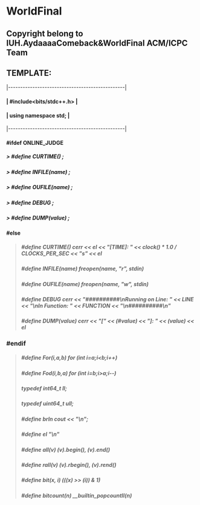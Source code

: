 # WorldFinal
## Copyright belong to IUH.AydaaaaComeback&WorldFinal ACM/ICPC Team
## TEMPLATE:
|------------------------------------------------|
#### | \#include<bits/stdc++.h> |
#### | using namespace std; |
|------------------------------------------------|
#### \#ifdef ONLINE_JUDGE
##### > \#define CURTIME()         ;
##### > \#define INFILE(name)      ;
##### > \#define OUFILE(name)      ;
##### > \#define DEBUG             ;
##### > \#define DUMP(value)       ;
#### \#else
> ##### \#define CURTIME()         cerr << el << "[TIME]: " << clock() * 1.0 / CLOCKS_PER_SEC << "s" << el
> ##### \#define INFILE(name)      freopen(name, "r", stdin)
> ##### \#define OUFILE(name)      freopen(name, "w", stdin)
> ##### \#define DEBUG             cerr << "##########\nRunning on Line: " << __LINE__ << "\nIn Function: " <<   __FUNCTION__ << "\n##########\n"
> ##### \#define DUMP(value)       cerr << "[" << (#value) << "]: " << (value) << el
### \#endif
> ##### \#define For(i,a,b) for (int i=a;i<b;i++)
> ##### \#define Fod(i,b,a) for (int i=b;i>a;i--)
> ##### typedef int64_t ll;
> ##### typedef uint64_t ull;
> ##### \#define brln cout << "\n";
> ##### \#define el                  "\n"
> ##### \#define all(v)              (v).begin(), (v).end()
> ##### \#define rall(v)             (v).rbegin(), (v).rend()
> ##### \#define bit(x, i)           (((x) >> (i)) & 1)
> ##### \#define bitcount(n)         __builtin_popcountll(n)